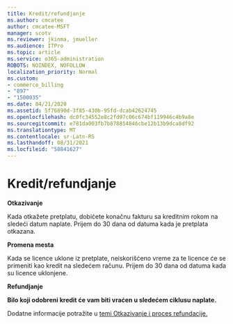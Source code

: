 ```yaml
---
title: Kredit/refundjanje
ms.author: cmcatee
author: cmcatee-MSFT
manager: scotv
ms.reviewer: jkinma, jmueller
ms.audience: ITPro
ms.topic: article
ms.service: o365-administration
ROBOTS: NOINDEX, NOFOLLOW
localization_priority: Normal
ms.custom:
- commerce_billing
- "897"
- "1500035"
ms.date: 04/21/2020
ms.assetid: 5f76890d-3f85-430b-95fd-dcab42624745
ms.openlocfilehash: dc0fc34552e8c2fd97c06c674bf119946c4b9a8e
ms.sourcegitcommit: e781da003fb7b878854846cbe12b13b9dca8df92
ms.translationtype: MT
ms.contentlocale: sr-Latn-RS
ms.lasthandoff: 08/31/2021
ms.locfileid: "58841627"
---
```

# <a name="creditrefund"></a>Kredit/refundjanje

**Otkazivanje**
  
Kada otkažete pretplatu, dobićete konačnu fakturu sa kreditnim rokom na sledeći datum naplate. Prijem do 30 dana od datuma kada je pretplata otkazana.
  
**Promena mesta**
  
Kada se licence uklone iz pretplate, neiskorišćeno vreme za te licence će se primeniti kao kredit na sledećem računu. Prijem do 30 dana od datuma kada su licence uklonjene.

**Refundjanje**

**Bilo koji odobreni kredit će vam biti vraćen u sledećem ciklusu naplate.**

Dodatne informacije potražite u [temi Otkazivanje i proces refundacije.](https://docs.microsoft.com/microsoft-365/commerce/subscriptions/cancel-your-subscription) 
